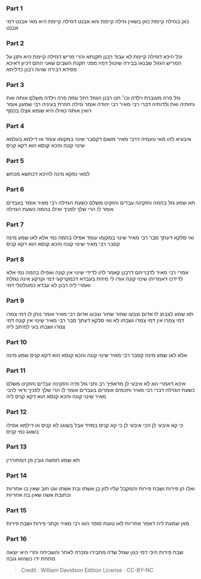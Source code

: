
### Part 1
כאן בגזילה קיימת כאן בשאין גזילה קיימת והא אבנט דגזילה קיימת היא מאי אבנט דמי אבנט

### Part 2
וכל היכא דגזילה קיימת לא עבוד רבנן תקנתא והרי מריש דגזילה קיימת היא ותנן על המריש הגזול שבנאו בבירה שיטול דמיו מפני תקנת השבים שאני התם דכיון דאיכא פסידא דבירה שויוה רבנן כדליתא

### Part 3
גזל פרה מעוברת וילדה וכו׳ תנו רבנן הגוזל רחל וגזזה פרה וילדה משלם אותה ואת גיזותיה ואת ולדותיה דברי רבי מאיר רבי יהודה אומר גזילה חוזרת בעיניה רבי שמעון אומר רואין אותה כאילו היא שומא אצלו בכסף

### Part 4
איבעיא להו מאי טעמיה דרבי מאיר משום דקסבר שינוי במקומו עומד או דילמא בעלמא שינוי קונה והכא קנסא הוא דקא קניס

### Part 5
למאי נפקא מינה להיכא דכחשא מכחש

### Part 6
תא שמע גזל בהמה והזקינה עבדים והזקינו משלם כשעת הגזילה רבי מאיר אומר בעבדים אומר לו הרי שלך לפניך ואילו בהמה כשעת הגזילה

### Part 7
ואי סלקא דעתך סבר רבי מאיר שינוי במקומו עומד אפילו בהמה נמי אלא לאו שמע מינה קסבר רבי מאיר שינוי קונה והכא קנסא הוא דקא קניס

### Part 8
אמרי רבי מאיר לדבריהם דרבנן קאמר להו לדידי שינוי אין קונה ואפילו בהמה נמי אלא לדידכו דאמריתו שינוי קונה אודו לי מיהת בעבדא דכמקרקעי דמי וקרקע אינה נגזלת ואמרי ליה רבנן לא עבדא כמטלטלי דמי

### Part 9
תא שמע לצבוע לו אדום וצבעו שחור שחור וצבעו אדום רבי מאיר אומר נותן לו דמי צמרו דמי צמרו אין דמי צמרו ושבחו לא ואי סלקא דעתך סבר רבי מאיר שינוי אין קונה דמי צמרו ושבחו בעי למיתב ליה

### Part 10
אלא לאו שמע מינה קסבר רבי מאיר שינוי קונה והכא קנסא הוא דקא קניס שמע מינה

### Part 11
איכא דאמרי הא לא איבעי לן מדאפיך רב ותני גזל פרה והזקינה עבדים והזקינו משלם כשעת הגזילה דברי רבי מאיר וחכמים אומרים בעבדים אומר לו הרי שלך לפניך ודאי לרבי מאיר שינוי קונה והכא קנסא הוא דקא קניס ליה

### Part 12
כי קא איבעי לן הכי איבעי לן כי קא קניס במזיד אבל בשוגג לא קניס או דילמא אפילו בשוגג נמי קניס

### Part 13
תא שמע חמשה גובין מן המחוררין

### Part 14
ואלו הן פירות ושבח פירות והמקבל עליו לזון בן אשתו ובת אשתו וגט חוב שאין בו אחריות וכתובת אשה שאין בה אחריות

### Part 15
מאן שמעת ליה דאמר אחריות לאו טעות סופר הוא רבי מאיר וקתני פירות ושבח פירות

### Part 16
שבח פירות היכי דמי כגון שגזל שדה מחבירו ומכרה לאחר והשביחה והרי היא יוצאה מתחת ידו כשהוא גובה

>Credit : William Davidson Edition
>License : CC-BY-NC
